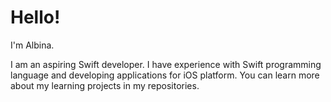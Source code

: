 # Hello!

I'm Albina. 

I am an aspiring Swift developer. I have experience with Swift programming language and developing applications for iOS platform.
You can learn more about my learning projects in my repositories.
